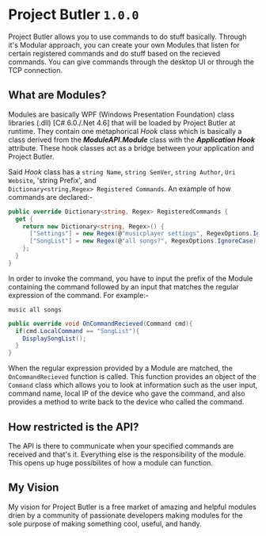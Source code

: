 # Project Butler `1.0.0`
Project Butler allows you to use commands to do stuff basically. Through it's Modular approach, you can create your own Modules that listen for certain registered commands and do stuff based on the recieved commands. You can give commands through the desktop UI or through the TCP connection.

## What are Modules?
Modules are basically WPF (Windows Presentation Foundation) class libraries (.dll) [C# 6.0./.Net 4.6] that will be loaded by Project Butler at runtime. They contain one metaphorical *Hook* class which is basically a class derived from the ***ModuleAPI.Module*** class with the ***Application Hook*** attribute. These hook classes act as a bridge between your application and Project Butler. 

Said *Hook* class has a `string Name`, `string SemVer`, `string Author`, `Uri Website`, 'string Prefix', and  
`Dictionary<string,Regex> Registered Commands`. An example of how commands are declared:- 

~~~~cs  
public override Dictionary<string, Regex> RegisteredCommands {
  get {
    return new Dictionary<string, Regex>() {
      ["Settings"] = new Regex(@"musicplayer settings", RegexOptions.IgnoreCase),
      ["SongList"] = new Regex(@"all songs?", RegexOptions.IgnoreCase)
    };
  }
}
~~~~

In order to invoke the command, you have to input the prefix of the Module containing the command followed by an input that matches the regular expression of the command. For example:- 

``music all songs``

~~~~cs
public override void OnCommandRecieved(Command cmd){
  if(cmd.LocalCommand == "SongList"){
    DisplaySongList();  
  }
}
~~~~

When the regular expression provided by a Module are matched, the ``OnCommandRecieved`` function is called. This function provides an object of the ``Command`` class which allows you to look at information such as the user input, command name, local IP of the device who gave the command, and also provides a method to write back to the device who called the command.

## How restricted is the API?
The API is there to communicate when your specified commands are received and that's it. Everything else is the responsibility of the 
module. This opens up huge possibilites of how a module can function.

## My Vision
My vision for Project Butler is a free market of amazing and helpful modules drien by a community of passionate developers 
making modules for the sole purpose of making something cool, useful, and handy.
